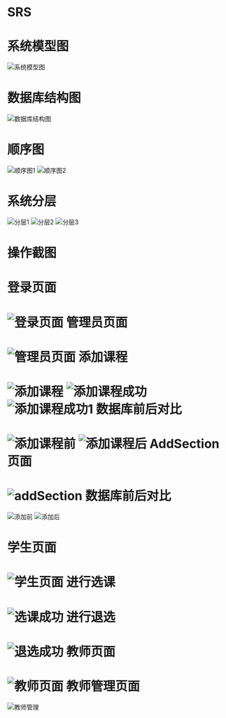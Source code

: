 ﻿# SRS
系统模型图
=======
>
![系统模型图](/images/系统模型图.png)

数据库结构图
=======
>
![数据库结构图](/images/数据库结构图.jpg)

顺序图
=======
>
![顺序图1](/images/顺序图1.jpg)
![顺序图2](/images/顺序图2.jpg)

系统分层
=======
>
![分层1](/images/分层1.jpg)
![分层2](/images/分层2.jpg)
![分层3](/images/分层3.jpg)

操作截图
=======
>
登录页面
=======
>
![登录页面](/images/登录页面.jpg)
管理员页面
=======
>
![管理员页面](/images/管理员页面.jpg)
添加课程
=======
>
![添加课程](/images/添加课程.jpg)
![添加课程成功](/images/添加课程成功.jpg)
![添加课程成功1](/images/添加课程成功1.jpg)
数据库前后对比
=======
>
![添加课程前](/images/添加课程前.jpg)
![添加课程后](/images/添加课程后.jpg)
AddSection页面
=======
>
![addSection](/images/addSection.jpg)
数据库前后对比
=======
>
![添加前](/images/添加前.jpg)
![添加后](/images/添加后.jpg)

学生页面
=======
>
![学生页面](/images/学生页面.jpg)
进行选课
=======
>
![选课成功](/images/选课成功.jpg)
进行退选
=======
>
![退选成功](/images/退选成功.jpg)
教师页面
=======
>
![教师页面](/images/教师页面.jpg)
教师管理页面
=======
>
![教师管理](/images/教师管理.jpg)
